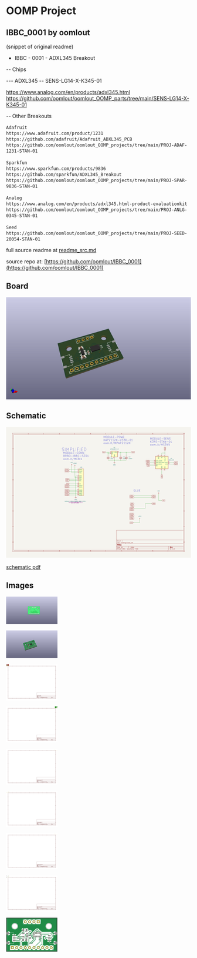 # OOMP Project  
## IBBC_0001  by oomlout  
  
(snippet of original readme)  
  
- IBBC - 0001 - ADXL345 Breakout    
  
  
-- Chips  
  
--- ADXL345 -- SENS-LG14-X-K345-01  
  
https://www.analog.com/en/products/adxl345.html  
https://github.com/oomlout/oomlout_OOMP_parts/tree/main/SENS-LG14-X-K345-01  
  
-- Other Breakouts    
  
	Adafruit  
	https://www.adafruit.com/product/1231  
	https://github.com/adafruit/Adafruit_ADXL345_PCB  
	https://github.com/oomlout/oomlout_OOMP_projects/tree/main/PROJ-ADAF-1231-STAN-01  
	  
	Sparkfun  
	https://www.sparkfun.com/products/9836  
	https://github.com/sparkfun/ADXL345_Breakout  
	https://github.com/oomlout/oomlout_OOMP_projects/tree/main/PROJ-SPAR-9836-STAN-01  
	  
	Analog  
	https://www.analog.com/en/products/adxl345.html-product-evaluationkit  
	https://github.com/oomlout/oomlout_OOMP_projects/tree/main/PROJ-ANLG-0345-STAN-01  
	  
	Seed  
	https://github.com/oomlout/oomlout_OOMP_projects/tree/main/PROJ-SEED-20054-STAN-01  
	  
	  
  full source readme at [readme_src.md](readme_src.md)  
  
source repo at: [https://github.com/oomlout/IBBC_0001](https://github.com/oomlout/IBBC_0001)  
## Board  
  
[![working_3d.png](working_3d_600.png)](working_3d.png)  
## Schematic  
  
[![working_schematic.png](working_schematic_600.png)](working_schematic.png)  
  
[schematic pdf](working_schematic.pdf)  
## Images  
  
[![working_3D_bottom.png](working_3D_bottom_140.png)](working_3D_bottom.png)  
  
[![working_3D_top.png](working_3D_top_140.png)](working_3D_top.png)  
  
[![working_assembly_page_01.png](working_assembly_page_01_140.png)](working_assembly_page_01.png)  
  
[![working_assembly_page_02.png](working_assembly_page_02_140.png)](working_assembly_page_02.png)  
  
[![working_assembly_page_03.png](working_assembly_page_03_140.png)](working_assembly_page_03.png)  
  
[![working_assembly_page_04.png](working_assembly_page_04_140.png)](working_assembly_page_04.png)  
  
[![working_assembly_page_05.png](working_assembly_page_05_140.png)](working_assembly_page_05.png)  
  
[![working_assembly_page_06.png](working_assembly_page_06_140.png)](working_assembly_page_06.png)  
  
[![working_top.png](working_top_140.png)](working_top.png)  
